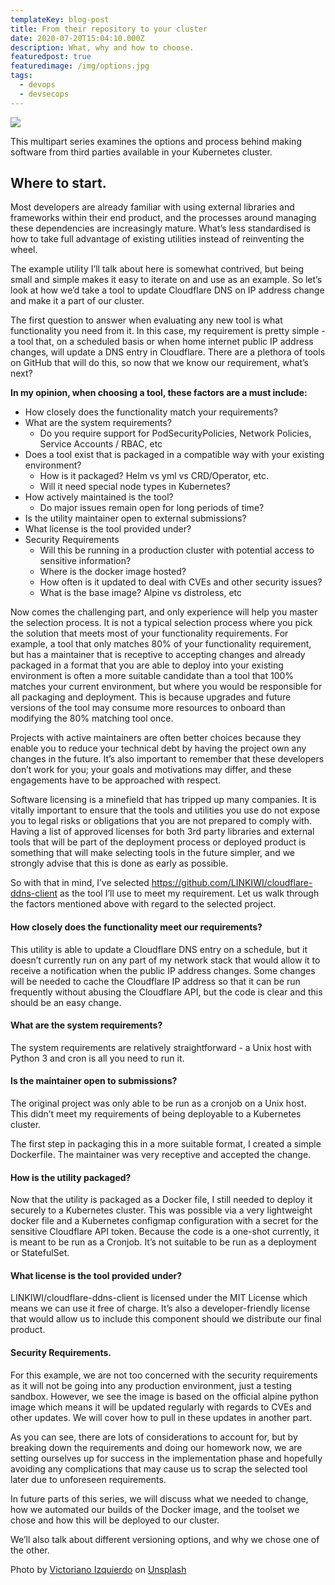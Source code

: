```yaml
---
templateKey: blog-post
title: From their repository to your cluster
date: 2020-07-20T15:04:10.000Z
description: What, why and how to choose.
featuredpost: true
featuredimage: /img/options.jpg
tags:
  - devops
  - devsecops
---
```


![](/img/options.jpg)

This multipart series examines the options and process behind making software from third parties available in your Kubernetes cluster.

## Where to start.

Most developers are already familiar with using external libraries and frameworks within their end product, and the processes around managing these dependencies are increasingly mature. What’s less standardised is how to take full advantage of existing utilities instead of reinventing the wheel.

The example utility I’ll talk about here is somewhat contrived, but being small and simple makes it easy to iterate on and use as an example. So let’s look at how we’d take a tool to update Cloudflare DNS on IP address change and make it a part of our cluster.

The first question to answer when evaluating any new tool is what functionality you need from it. In this case, my requirement is pretty simple - a tool that, on a scheduled basis or when home internet public IP address changes, will update a DNS entry in Cloudflare. There are a plethora of tools on GitHub that will do this, so now that we know our requirement, what’s next?

**In my opinion, when choosing a tool, these factors are a must include:**

- How closely does the functionality match your requirements?
- What are the system requirements?
  - Do you require support for PodSecurityPolicies, Network Policies, Service Accounts / RBAC, etc
- Does a tool exist that is packaged in a compatible way with your existing environment?
  - How is it packaged? Helm vs yml vs CRD/Operator, etc.
  - Will it need special node types in Kubernetes?
- How actively maintained is the tool?
  - Do major issues remain open for long periods of time?
- Is the utility maintainer open to external submissions?
- What license is the tool provided under?
- Security Requirements
  - Will this be running in a production cluster with potential access to sensitive information?
  - Where is the docker image hosted?
  - How often is it updated to deal with CVEs and other security issues?
  - What is the base image? Alpine vs distroless, etc

Now comes the challenging part, and only experience will help you master the selection process. It is not a typical selection process where you pick the solution that meets most of your functionality requirements. For example, a tool that only matches 80% of your functionality requirement, but has a maintainer that is receptive to accepting changes and already packaged in a format that you are able to deploy into your existing environment is often a more suitable candidate than a tool that 100% matches your current environment, but where you would be responsible for all packaging and deployment. This is because upgrades and future versions of the tool may consume more resources to onboard than modifying the 80% matching tool once.

Projects with active maintainers are often better choices because they enable you to reduce your technical debt by having the project own any changes in the future. It’s also important to remember that these developers don’t work for you; your goals and motivations may differ, and these engagements have to be approached with respect.

Software licensing is a minefield that has tripped up many companies. It is vitally important to ensure that the tools and utilities you use do not expose you to legal risks or obligations that you are not prepared to comply with. Having a list of approved licenses for both 3rd party libraries and external tools that will be part of the deployment process or deployed product is something that will make selecting tools in the future simpler, and we strongly advise that this is done as early as possible.

So with that in mind, I’ve selected https://github.com/LINKIWI/cloudflare-ddns-client as the tool I’ll use to meet my requirement. Let us walk through the factors mentioned above with regard to the selected project.

#### How closely does the functionality meet our requirements?

This utility is able to update a Cloudflare DNS entry on a schedule, but it doesn’t currently run on any part of my network stack that would allow it to receive a notification when the public IP address changes. Some changes will be needed to cache the Cloudflare IP address so that it can be run frequently without abusing the Cloudflare API, but the code is clear and this should be an easy change.

#### What are the system requirements?

The system requirements are relatively straightforward - a Unix host with Python 3 and cron is all you need to run it.

#### Is the maintainer open to submissions?

The original project was only able to be run as a cronjob on a Unix host. This didn’t meet my requirements of being deployable to a Kubernetes cluster.

The first step in packaging this in a more suitable format, I created a simple Dockerfile. The maintainer was very receptive and accepted the change.

#### How is the utility packaged?

Now that the utility is packaged as a Docker file, I still needed to deploy it securely to a Kubernetes cluster. This was possible via a very lightweight docker file and a Kubernetes configmap configuration with a secret for the sensitive Cloudflare API token. Because the code is a one-shot currently, it is meant to be run as a Cronjob. It’s not suitable to be run as a deployment or StatefulSet.

#### What license is the tool provided under?

LINKIWI/cloudflare-ddns-client is licensed under the MIT License which means we can use it free of charge. It’s also a developer-friendly license that would allow us to include this component should we distribute our final product.

#### Security Requirements.

For this example, we are not too concerned with the security requirements as it will not be going into any production environment, just a testing sandbox. However, we see the image is based on the official alpine python image which means it will be updated regularly with regards to CVEs and other updates. We will cover how to pull in these updates in another part.

As you can see, there are lots of considerations to account for, but by breaking down the requirements and doing our homework now, we are setting ourselves up for success in the implementation phase and hopefully avoiding any complications that may cause us to scrap the selected tool later due to unforeseen requirements.

In future parts of this series, we will discuss what we needed to change, how we automated our builds of the Docker image, and the toolset we chose and how this will be deployed to our cluster.

We’ll also talk about different versioning options, and why we chose one of the other.

<span>Photo by <a href="https://unsplash.com/@victoriano?utm_source=unsplash&amp;utm_medium=referral&amp;utm_content=creditCopyText">Victoriano Izquierdo</a> on <a href="https://unsplash.com/s/photos/options?utm_source=unsplash&amp;utm_medium=referral&amp;utm_content=creditCopyText">Unsplash</a></span>
